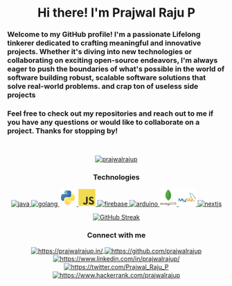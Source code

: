 <h1 align="center">Hi there! I'm Prajwal Raju P</h1>

<h3>
  Welcome to my GitHub profile! I'm a passionate Lifelong tinkerer dedicated to crafting meaningful and innovative projects. Whether it's diving into new technologies or collaborating on exciting open-source endeavors, I'm always eager to push the boundaries of what's possible in the world of software building robust, scalable software solutions that solve real-world problems. and crap ton of useless side projects
</h3>

<h3 >
  Feel free to check out my repositories and reach out to me if you have any questions or would like to collaborate on a project. Thanks for stopping by!
</h3>

<br>

<p align="center"> 
  <a href="https://github.com/ryo-ma/github-profile-trophy">
    <img src="https://github-profile-trophy.vercel.app/?username=prajwalrajup&theme=onestar&no-bg=true&no-frame=true&column=-1" alt="prajwalrajup" />
  </a> 
</p>

<h3 align="center">Technologies</h3>
<p align="center"> 
  <a href="https://www.java.com" target="_blank"> 
    <img src="https://cdn.jsdelivr.net/gh/devicons/devicon/icons/java/java-original-wordmark.svg"  alt="java" width="40" height="40" />
  </a> 
  <a href="https://go.dev" target="_blank"> 
    <img src="https://cdn.jsdelivr.net/gh/devicons/devicon/icons/go/go-original-wordmark.svg" alt="golang" width="40" height="40"/>
  </a> 
  <a href="https://www.python.org" target="_blank"> 
      <img src="https://raw.githubusercontent.com/devicons/devicon/master/icons/python/python-original.svg" alt="python" width="40" height="40"/> 
  </a> 
  <a href="https://developer.mozilla.org/en-US/docs/Web/JavaScript" target="_blank"> 
    <img src="https://raw.githubusercontent.com/devicons/devicon/master/icons/javascript/javascript-original.svg" alt="javascript" width="40" height="40"/> 
  </a> 
  <a href="https://firebase.google.com/" target="_blank"> 
    <img src="https://www.vectorlogo.zone/logos/firebase/firebase-icon.svg" alt="firebase" width="40" height="40"/> 
  </a> 
  <a href="https://www.arduino.cc/" target="_blank"> 
    <img src="https://cdn.worldvectorlogo.com/logos/arduino-1.svg" alt="arduino" width="40" height="40"/> 
  </a> 

  <a href="https://www.mongodb.com/" target="_blank"> 
      <img src="https://raw.githubusercontent.com/devicons/devicon/master/icons/mongodb/mongodb-original-wordmark.svg" alt="mongodb" width="40" height="40"/> 
  </a> 
  <a href="https://www.mysql.com/" target="_blank"> 
      <img src="https://raw.githubusercontent.com/devicons/devicon/master/icons/mysql/mysql-original-wordmark.svg" alt="mysql" width="40" height="40"/> 
  </a> 
  <a href="https://nextjs.org/" target="_blank"> 
      <img src="https://seekicon.com/free-icon-download/next-js_1.png" alt="nextjs" width="40" height="40"/> 
  </a> 

</p>


<p align="center">
  <a href="https://git.io/streak-stats">
    <img src="http://github-readme-streak-stats.herokuapp.com?user=prajwalrajup&theme=transparent&hide_border=true&hide_current_streak=true&hide_longest_streak=true" alt="GitHub Streak" />
  </a>
</p>

<h3 align="center">Connect with me</h3>

<p align="center">
  <a href="https://prajwalrajup.in/" target="blank">
    <img align="center" src="https://cdn2.iconfinder.com/data/icons/top-search/128/_web_Internet_network_www_communication_global_worldwide-64.png" alt="https://prajwalrajup.in/" height="30" width="30" />
  </a>
  <a href="https://github.com/prajwalrajup" target="blank">
    <img align="center" src="https://cdn4.iconfinder.com/data/icons/miu-black-social-2/60/github-64.png" alt="https://github.com/prajwalrajup" height="40" width="40" />
  </a>
  <a href="https://www.linkedin.com/in/prajwalrajup/" target="blank">
    <img align="center" src="https://cdn4.iconfinder.com/data/icons/miu-black-social-2/60/linkedin-64.png" alt="https://www.linkedin.com/in/prajwalrajup/" height="40" width="40" />
  </a>
  <a href="https://twitter.com/Prajwal_Raju_P" target="blank">
    <img align="center" src="https://nisamerica.com/public/assets/logo/twitter-x-logo-white.png" alt="https://twitter.com/Prajwal_Raju_P" height="30" width="30" />
  </a>
  <a href="https://www.hackerrank.com/prajwalrajup" target="blank">
    <img align="center" src="https://cdn4.iconfinder.com/data/icons/logos-and-brands/512/160_Hackerrank_logo_logos-64.png" alt="https://www.hackerrank.com/prajwalrajup" height="40" width="40" />
  </a>
</p>
